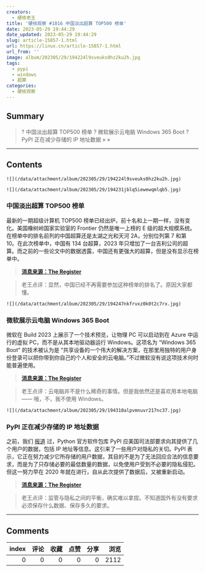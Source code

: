 ```yaml
---
creators:
  - 硬核老王
title: '硬核观察 #1016 中国淡出超算 TOP500 榜单'
date: 2023-05-29 19:44:29
date_updated: 2023-05-29 19:44:29
slug: article-15857-1.html
url: https://linux.cn/article-15857-1.html
url_from: ''
image: album/202305/29/194224l9sveuks0hz2ku2h.jpg
tags:
  - pypi
  - windows
  - 超算
categories:
  - 硬核观察
---
```


## Summary

> ? 中国淡出超算 TOP500 榜单
> ? 微软展示云电脑 Windows 365 Boot
> ? PyPI 正在减少存储的 IP 地址数据
> » 
> »

***

<!-- more -->

## Contents

`![](/data/attachment/album/202305/29/194224l9sveuks0hz2ku2h.jpg)`

`![](/data/attachment/album/202305/29/194231jblq5iewewqmlqb5.jpg)`

### 中国淡出超算 TOP500 榜单

最新的一期超级计算机 TOP500 榜单已经出炉，前十名和上一期一样，没有变化。美国橡树岭国家实验室的 Frontier 仍然是唯一上榜的 E 级的超大规模系统。在榜单中的排名前列的中国超算还是太湖之光和天河 2A，分别位列第 7 和第 10。在此次榜单中，中国有 134 台超算，2023 年只增加了一台吉利公司的超算。而之前的一些论文中的数据透露，中国还有更强大的超算，但是没有显示在榜单中。

> 
> **[消息来源：The Register](https://www.theregister.com/2023/05/22/us_china_top500_may_2023/)**
> 
> 
> 

> 
> 老王点评：显然，中国已经不再需要参加这种榜单的排名了。原因大家都懂。
> 
> 
> 

`![](/data/attachment/album/202305/29/194247nkfrvxz0k0t2c7rx.jpg)`

### 微软展示云电脑 Windows 365 Boot

微软在 Build 2023 上展示了一个技术预览，让物理 PC 可以启动到在 Azure 中运行的虚拟 PC，而不是从其本地驱动器运行 Windows。这项名为 “Windows 365 Boot” 的技术被认为是 “共享设备的一个伟大的解决方案，在那里用独特的用户身份登录可以把你带到你自己的个人和安全的云电脑。”不过微软没有说这项技术何时能普遍使用。

> 
> **[消息来源：The Register](https://www.theregister.com/2023/05/24/windows_365_boot_preview/)**
> 
> 
> 

> 
> 老王点评：云电脑并不是什么稀奇的事情。但是我依然还是喜欢用本地电脑 —— 哦，不，我不使用 Windows。
> 
> 
> 

`![](/data/attachment/album/202305/29/194310alpvmnuvr217nc37.jpg)`

### PyPI 正在减少存储的 IP 地址数据

之前，我们 [报道](https://linux.cn/article-15845-1.html) 过，Python 官方软件包库 PyPI 应美国司法部要求向其提供了几个用户的数据，包括 IP 地址等信息。这引来了一些用户对隐私的关切。PyPI 表示，它正在努力减少它所存储的用户数据，其目的不是为了无法回应合法的信息要求，而是为了只存储必要的最低数量的数据，以免使用户受到不必要的隐私侵犯。但这一努力早在 2020 年就在进行，自从此次提供了数据后，又被重新启动。

> 
> **[消息来源：The Register](https://www.theregister.com/2023/05/27/pypi_ip_data_government/)**
> 
> 
> 

> 
> 老王点评：监管与隐私之间的平衡，确实难以拿捏。不知道国外有没有要求必须保存什么数据、保存多久的要求。
> 
> 
>

***

## Comments


|   index |   评论 |   收藏 |   点赞 |   分享 |   浏览 |
|--------:|-------:|-------:|-------:|-------:|-------:|
|       0 |      0 |      0 |      0 |      0 |   2112 |
